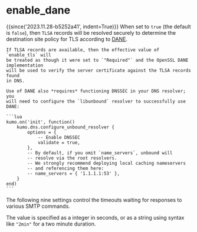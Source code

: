 # enable_dane

{{since('2023.11.28-b5252a41', indent=True)}}
    When set to `true` (the default is `false`), then `TLSA` records will be
    resolved securely to determine the destination site policy for TLS according
    to [DANE](https://datatracker.ietf.org/doc/html/rfc7672).

    If TLSA records are available, then the effective value of `enable_tls` will
    be treated as though it were set to `"Required"` and the OpenSSL DANE implementation
    will be used to verify the server certificate against the TLSA records found
    in DNS.

    Use of DANE also *requires* functioning DNSSEC in your DNS resolver; you
    will need to configure the `libunbound` resolver to successfully use DANE:

    ```lua
    kumo.on('init', function()
        kumo.dns.configure_unbound_resolver {
            options = {
                -- Enable DNSSEC
                validate = true,
            },
            -- By default, if you omit `name_servers`, unbound will
            -- resolve via the root resolvers.
            -- We strongly recommend deploying local caching nameservers
            -- and referencing them here:
            -- name_servers = { '1.1.1.1:53' },
        }
    end)
    ```
The following nine settings control the timeouts waiting for responses to various SMTP commands.

The value is specified as a integer in seconds, or as a string using syntax
like `"2min"` for a two minute duration.


